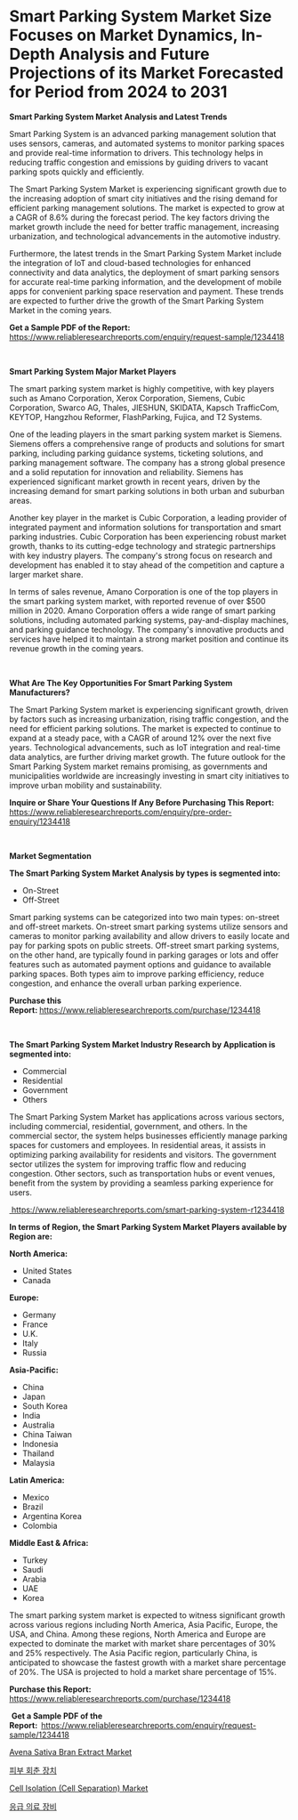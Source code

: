 <p><h1>Smart Parking System Market Size Focuses on Market Dynamics, In-Depth Analysis and Future Projections of its Market Forecasted for Period from 2024 to 2031</h1></p><p><strong>Smart Parking System Market Analysis and Latest Trends</strong></p>
<p><p>Smart Parking System is an advanced parking management solution that uses sensors, cameras, and automated systems to monitor parking spaces and provide real-time information to drivers. This technology helps in reducing traffic congestion and emissions by guiding drivers to vacant parking spots quickly and efficiently.</p><p>The Smart Parking System Market is experiencing significant growth due to the increasing adoption of smart city initiatives and the rising demand for efficient parking management solutions. The market is expected to grow at a CAGR of 8.6% during the forecast period. The key factors driving the market growth include the need for better traffic management, increasing urbanization, and technological advancements in the automotive industry.</p><p>Furthermore, the latest trends in the Smart Parking System Market include the integration of IoT and cloud-based technologies for enhanced connectivity and data analytics, the deployment of smart parking sensors for accurate real-time parking information, and the development of mobile apps for convenient parking space reservation and payment. These trends are expected to further drive the growth of the Smart Parking System Market in the coming years.</p></p>
<p><strong>Get a Sample PDF of the Report:&nbsp;</strong> <a href="https://www.reliableresearchreports.com/enquiry/request-sample/1234418">https://www.reliableresearchreports.com/enquiry/request-sample/1234418</a></p>
<p>&nbsp;</p>
<p><strong>Smart Parking System Major Market Players</strong></p>
<p><p>The smart parking system market is highly competitive, with key players such as Amano Corporation, Xerox Corporation, Siemens, Cubic Corporation, Swarco AG, Thales, JIESHUN, SKIDATA, Kapsch TrafficCom, KEYTOP, Hangzhou Reformer, FlashParking, Fujica, and T2 Systems. </p><p>One of the leading players in the smart parking system market is Siemens. Siemens offers a comprehensive range of products and solutions for smart parking, including parking guidance systems, ticketing solutions, and parking management software. The company has a strong global presence and a solid reputation for innovation and reliability. Siemens has experienced significant market growth in recent years, driven by the increasing demand for smart parking solutions in both urban and suburban areas.</p><p>Another key player in the market is Cubic Corporation, a leading provider of integrated payment and information solutions for transportation and smart parking industries. Cubic Corporation has been experiencing robust market growth, thanks to its cutting-edge technology and strategic partnerships with key industry players. The company's strong focus on research and development has enabled it to stay ahead of the competition and capture a larger market share.</p><p>In terms of sales revenue, Amano Corporation is one of the top players in the smart parking system market, with reported revenue of over $500 million in 2020. Amano Corporation offers a wide range of smart parking solutions, including automated parking systems, pay-and-display machines, and parking guidance technology. The company's innovative products and services have helped it to maintain a strong market position and continue its revenue growth in the coming years.</p></p>
<p>&nbsp;</p>
<p><strong>What Are The Key Opportunities For Smart Parking System Manufacturers?</strong></p>
<p><p>The Smart Parking System market is experiencing significant growth, driven by factors such as increasing urbanization, rising traffic congestion, and the need for efficient parking solutions. The market is expected to continue to expand at a steady pace, with a CAGR of around 12% over the next five years. Technological advancements, such as IoT integration and real-time data analytics, are further driving market growth. The future outlook for the Smart Parking System market remains promising, as governments and municipalities worldwide are increasingly investing in smart city initiatives to improve urban mobility and sustainability.</p></p>
<p><strong>Inquire or Share Your Questions If Any Before Purchasing This Report:</strong> <a href="https://www.reliableresearchreports.com/enquiry/pre-order-enquiry/1234418">https://www.reliableresearchreports.com/enquiry/pre-order-enquiry/1234418</a></p>
<p>&nbsp;</p>
<p><strong>Market Segmentation</strong></p>
<p><strong>The Smart Parking System Market Analysis by types is segmented into:</strong></p>
<p><ul><li>On-Street</li><li>Off-Street</li></ul></p>
<p><p>Smart parking systems can be categorized into two main types: on-street and off-street markets. On-street smart parking systems utilize sensors and cameras to monitor parking availability and allow drivers to easily locate and pay for parking spots on public streets. Off-street smart parking systems, on the other hand, are typically found in parking garages or lots and offer features such as automated payment options and guidance to available parking spaces. Both types aim to improve parking efficiency, reduce congestion, and enhance the overall urban parking experience.</p></p>
<p><strong>Purchase this Report:&nbsp;</strong><a href="https://www.reliableresearchreports.com/purchase/1234418">https://www.reliableresearchreports.com/purchase/1234418</a></p>
<p>&nbsp;</p>
<p><strong>The Smart Parking System Market Industry Research by Application is segmented into:</strong></p>
<p><ul><li>Commercial</li><li>Residential</li><li>Government</li><li>Others</li></ul></p>
<p><p>The Smart Parking System Market has applications across various sectors, including commercial, residential, government, and others. In the commercial sector, the system helps businesses efficiently manage parking spaces for customers and employees. In residential areas, it assists in optimizing parking availability for residents and visitors. The government sector utilizes the system for improving traffic flow and reducing congestion. Other sectors, such as transportation hubs or event venues, benefit from the system by providing a seamless parking experience for users.</p></p>
<p><a href="https://www.reliableresearchreports.com/smart-parking-system-r1234418">&nbsp;https://www.reliableresearchreports.com/smart-parking-system-r1234418</a></p>
<p><strong>In terms of Region, the Smart Parking System Market Players available by Region are:</strong></p>
<p>
    <p> <strong> North America: </strong>
        <ul>
            <li>United States</li>
            <li>Canada</li>
        </ul>
        </p> 
    <p> <strong> Europe: </strong>
        <ul>
            <li>Germany</li>
            <li>France</li>
            <li>U.K.</li>
            <li>Italy</li>
            <li>Russia</li>
        </ul>
        </p> 
    <p> <strong> Asia-Pacific: </strong>
        <ul>
            <li>China</li>
            <li>Japan</li>
            <li>South Korea</li>
            <li>India</li>
            <li>Australia</li>
            <li>China Taiwan</li>
            <li>Indonesia</li>
            <li>Thailand</li>
            <li>Malaysia</li>
        </ul>
        </p> 
    <p> <strong> Latin America: </strong>
        <ul>
            <li>Mexico</li>
            <li>Brazil</li>
            <li>Argentina Korea</li>
            <li>Colombia</li>
        </ul>
        </p> 
    <p> <strong> Middle East & Africa: </strong>
        <ul>
            <li>Turkey</li>
            <li>Saudi</li>
            <li>Arabia</li>
            <li>UAE</li>
            <li>Korea</li>
        </ul>
    </p>
    </p>
<p><p>The smart parking system market is expected to witness significant growth across various regions including North America, Asia Pacific, Europe, the USA, and China. Among these regions, North America and Europe are expected to dominate the market with market share percentages of 30% and 25% respectively. The Asia Pacific region, particularly China, is anticipated to showcase the fastest growth with a market share percentage of 20%. The USA is projected to hold a market share percentage of 15%.</p></p>
<p><strong>Purchase this Report: </strong><a href="https://www.reliableresearchreports.com/purchase/1234418">https://www.reliableresearchreports.com/purchase/1234418</a></p>
<p>&nbsp;<strong>Get a Sample PDF of the Report:&nbsp;&nbsp;</strong><a href="https://www.reliableresearchreports.com/enquiry/request-sample/1234418">https://www.reliableresearchreports.com/enquiry/request-sample/1234418</a></p>
<p><strong></strong></p>
<p><p><a href="https://www.linkedin.com/pulse/avena-sativa-bran-extract-market-size-furnishes-valuable-kkkkf?trackingId=7epBDOP1Ps%2FW%2B2TCDus8Ag%3D%3D">Avena Sativa Bran Extract Market</a></p><p><a href="https://github.com/plelbej847484502/Market-Research-Report-List-2/blob/main/264592449786.md">피부 회춘 장치</a></p><p><a href="https://www.linkedin.com/pulse/cell-isolation-separation-market-size-outlook-forecast-cnole?trackingId=z6QxNhPQ2mBrAP8IQ0z6bw%3D%3D">Cell Isolation (Cell Separation) Market</a></p><p><a href="https://github.com/wallacBahrtyinger567686/Market-Research-Report-List-1/blob/main/952549349785.md">응급 의료 장비</a></p></p>
